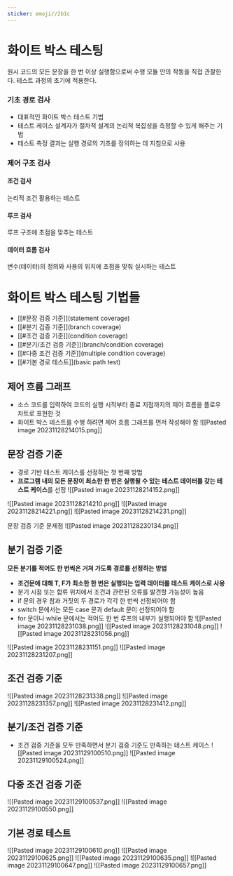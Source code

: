 ```yaml
---
sticker: emoji//2b1c
---
```

# 화이트 박스 테스팅
원시 코드의 모든 문장을 한 번 이상 실행함으로써 수행
모듈 안의 작동을 직접 관찰한다.
테스트 과정의 초기에 적용한다.
### 기초 경로 검사
- 대표적인 화이트 박스 테스트 기법
- 테스트 케이스 설계자가 절차적 설계의 논리적 복잡성을 측정할 수 있게 해주는 기법 
- 테스트 측정 결과는 실행 경로의 기초를 정의하는 데 지침으로 사용
### 제어 구조 검사
#### 조건 검사
논리적 조건 활용하는 테스트
#### 루프 검사
루프 구조에 초점을 맞추는 테스트
#### 데이터 흐름 검사
변수(데이터)의 정의와 사용의 위치에 초점을 맞춰 실시하는 테스트

# 화이트 박스 테스팅 기법들  
- [[#문장 검증 기준]](statement coverage) 
- [[#분기 검증 기준]](branch coverage) 
- [[#조건 검증 기준]](condition coverage) 
- [[#분기/조건 검증 기준]](branch/condition coverage) 
- [[#다중 조건 검증 기준]](multiple condition coverage) 
- [[#기본 경로 테스트]](basic path test)

## 제어 흐름 그래프
- 소스 코드를 입력하여 코드의 실행 시작부터 종료 지점까지의 제어 흐름을 플로우 차트로 표현한 것 
- 화이트 박스 테스트를 수행 하려면 제어 흐름 그래프를 먼저 작성해야 함
![[Pasted image 20231128214015.png]]
## 문장 검증 기준
- 경로 기반 테스트 케이스를 선정하는 첫 번째 방법
- **프로그램 내의 모든 문장이 최소한 한 번은 실행될 수 있는 테스트 데이터를 갖는 테스트 케이스**를 선정
![[Pasted image 20231128214152.png]]


![[Pasted image 20231128214210.png]]
![[Pasted image 20231128214221.png]]
![[Pasted image 20231128214231.png]]

문장 검증 기준 문제점
![[Pasted image 20231128230134.png]]

## 분기 검증 기준
**모든 분기를 적어도 한 번씩은 거쳐 가도록 경로를 선정하는 방법**
- **조건문에 대해 T, F가 최소한 한 번은 실행되는 입력 데이터를 테스트 케이스로 사용**
- 분기 시점 또는 합류 위치에서 조건과 관련된 오류를 발견할 가능성이 높음 
- if 문의 경우 참과 거짓의 두 경로가 각각 한 번씩 선정되어야 함 
- switch 문에서는 모든 case 문과 default 문이 선정되어야 함 
- for 문이나 while 문에서는 적어도 한 번 루프의 내부가 실행되어야 함
![[Pasted image 20231128231038.png]]
![[Pasted image 20231128231048.png]]
![[Pasted image 20231128231056.png]]

![[Pasted image 20231128231151.png]]
![[Pasted image 20231128231207.png]]

## 조건 검증 기준
![[Pasted image 20231128231338.png]]
![[Pasted image 20231128231357.png]]
![[Pasted image 20231128231412.png]]
## 분기/조건 검증 기준
- 조건 검증 기준을 모두 만족하면서 분기 검증 기준도 만족하는 테스트 케이스
![[Pasted image 20231129100510.png]]
![[Pasted image 20231129100524.png]]

## 다중 조건 검증 기준
![[Pasted image 20231129100537.png]]
![[Pasted image 20231129100550.png]]

## 기본 경로 테스트
![[Pasted image 20231129100610.png]]
![[Pasted image 20231129100625.png]]
![[Pasted image 20231129100635.png]]
![[Pasted image 20231129100647.png]]
![[Pasted image 20231129100657.png]]




